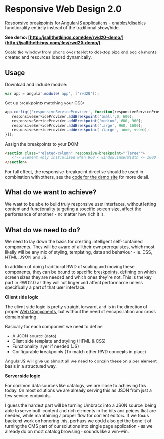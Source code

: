 Responsive Web Design 2.0
=====

Responsive breakpoints for AngularJS applications - enables/disables functionality entirely instead of the traditional show/hide.

**See demo: [http://jsallthethings.com/dev/rwd20-demo/](http://jsallthethings.com/dev/rwd20-demo/)**

Scale the window from phone over tablet to desktop size and see elements created and resources loaded dynamically.



Usage
-----

Download and include module:

 ```javascript
 var app = angular.module('app', ['rwd20']);
 ```

 Set up breakpoints matching your CSS:

 ```javascript
 app.config(['responsiveServiceProvider', function(responsiveServiceProvider) {
	responsiveServiceProvider.addBreakpoint('small',0, 600);
	responsiveServiceProvider.addBreakpoint('medium', 600, 960);
	responsiveServiceProvider.addBreakpoint('large', 960, 1600);
	responsiveServiceProvider.addBreakpoint('xlarge', 1600, 99999);
}]);
 ```

 Assign the breakpoints to your DOM:

 ```html
 <section class="related-column" responsive-breakpoint="'large'">
 	<!-- Element only initialized when 960 < window.innerWidth <= 1600 -->
 </section>
 ```

For full effect, the responsive-breakpoint directive should be used in combination with others, see the [code for the demo site](https://github.com/mordendk/rwd20-demo) for more detail.



What do we want to achieve?
------------------------------
We want to be able to build truly responsive user interfaces, without letting content and functionality targeting a specific screen size, affect the performance of another - no matter how rich it is.



What do we need to do?
----------------------
We need to lay down the basis for creating intelligent self-contained components. They will be aware of all their own prerequisites, which most likeliy will be any mix of styling, templating, data and behaviour - ie. CSS, HTML, JSON and JS. 

In addition of doing traditional RWD of scaling and moving these components, they can be bound to specific [breakpoints](http://alistapart.com/article/designing-for-breakpoints), defining on which screen sizes they are needed and which ones they're not. This is the key part in RWD2.0 as they will not linger and affect performance unless specifically a part of that user interface.



**Client side logic**

The client side logic is pretty straight forward, and is in the direction of proper [Web Components](http://css-tricks.com/modular-future-web-components/), but without the need of encapsulation and cross domain sharing.

Basically for each component we need to define:

- A JSON source (data)
- Client side template and styling (HTML & CSS)
- Functionality layer if needed (JS)
- Configurable breakpoints (To match other RWD concepts in place)


AngularJS will give us almost all we need to contain these on a per element basis in a structured way.


**Server side logic**

For common data sources like catalogs, we are close to achieving this today. On most solutions we are already serving this as JSON from just a few service endpoints.


I guess the hardest part will be turning Umbraco into a JSON source, being able to serve both content and rich elements in the bits and peices that are needed, while maintaining a proper flow for content editors. If we focus backend work on honoring this, perhaps we could also get the benefit of turning the CMS part of our solutions into single page application - as we already do on most catalog browsing - sounds like a win-win.